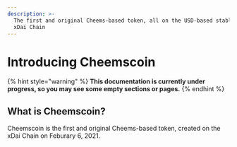 ```yaml
---
description: >-
  The first and original Cheems-based token, all on the USD-based stablechain
  xDai Chain
---
```


# Introducing Cheemscoin

{% hint style="warning" %}
**This documentation is currently under progress, so you may see some empty sections or pages.**
{% endhint %}

## **What is Cheemscoin?**

Cheemscoin is the first and original Cheems-based token, created on the xDai Chain on Feburary 6, 2021. 

